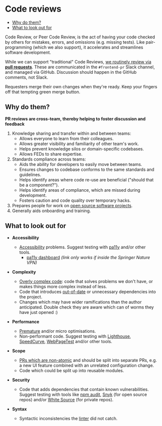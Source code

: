 # Code reviews

* [Why do them?](#why-do-them)
* [What to look out for](#what-to-look-out-for)

Code Review, or Peer Code Review, is the act of having your code checked by others for mistakes, errors, and omissions (e.g. missing tests). Like pair-programming (which we also support), it accelerates and streamlines software development.

While we can support "traditional" Code Reviews, [we routinely review via **pull requests**](../git/git.md#pull-requests). These are communicated in the `#frontend-pr` Slack channel, and managed via GitHub. Discussion should happen in the GitHub comments, not Slack.

Requesters merge their own changes when they're ready. Keep your fingers off that tempting green merge button.


## Why do them?

**PR reviews are cross-team, thereby helping to foster discussion and feedback**

1. Knowledge sharing and transfer within and between teams:
	* Allows everyone to learn from their colleagues.
	* Allows greater visibility and familiarity of other team's work.
	* Helps prevent knowledge silos or domain-specific codebases.
	* Allows FEDs to share expertise.
1. Standards compliance across teams:
	* Aids the ability for developers to easily move between teams.
	* Ensures changes to codebase conforms to the same standards and guidelines.
	* Helps identify areas where code re-use are beneficial ("should that be a component?").
	* Helps identify areas of compliance, which are missed during development.
	* Fosters caution and code quality over temporary hacks.
1. Prepares people for work on [open source software projects](https://github.com/springernature/open-source-directory).
1. Generally aids onboarding and training.


## What to look out for

* **Accessibility**

  * [Accessibility](../accessibility/06-accessibility-checklist.md) problems. Suggest testing with [pa11y](https://github.com/pa11y) and/or other tools.
    * [pa11y dashboard](http://pa11y.springernature.com/) _(link only works if inside the Springer Nature VPN)_

* **Complexity**

  * [Overly complex code](https://www.codesimplicity.com/post/what-is-overengineering/): code that solves problems we don't have, or makes things more complex instead of less.
  * Code that introduces [out-of-date](https://docs.npmjs.com/cli/outdated) or unnecessary dependencies into the project.
  * Changes which may have wider ramifications than the author anticipated. Double check they are aware which can of worms they have just opened :)

* **Performance**

  * [Premature](http://wiki.c2.com/?PrematureOptimization) and/or micro optimisations.
  * Non-performant code. Suggest testing with [Lighthouse](https://developers.google.com/web/tools/lighthouse/), [SpeedCurve](https://speedcurve.com), [WebPageTest](https://www.webpagetest.org/) and/or other tools.

* **Scope**

  * [PRs which are non-atomic](https://medium.com/@fagnerbrack/one-pull-request-one-concern-e84a27dfe9f1) and should be split into separate PRs, e.g. a new UI feature combined with an unrelated configuration change.
  * Code which could be split up into reusable modules.

* **Security**

  * Code that adds dependencies that contain known vulnerabilities. Suggest testing with tools like [npm audit](https://docs.npmjs.com/cli/v8/commands/npm-audit), [Snyk](https://snyk.io) (for open source repos) and/or [White Source](https://www.whitesourcesoftware.com/) (for private repos).

* **Syntax**
  * Syntactic inconsistencies the [linter](https://github.com/springernature/frontend-playbook/blob/main/practices/house-style.md#linting) did not catch.
